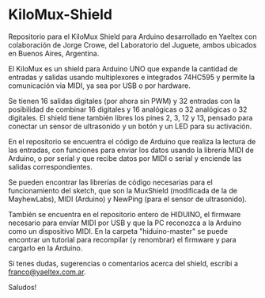 # KiloMux-Shield
Repositorio para el KiloMux Shield para Arduino desarrollado en Yaeltex
con colaboración de Jorge Crowe, del Laboratorio del Juguete, ambos
ubicados en Buenos Aires, Argentina.

El KiloMux es un shield para Arduino UNO que expande la cantidad de
entradas y salidas usando multiplexores e integrados 74HC595 y permite
la comunicación via MIDI, ya sea por USB o por hardware.

Se tienen 16 salidas digitales (por ahora sin PWM) y 32 entradas con la
posibilidad de combinar 16 digitales y 16 analógicas o 32 analógicas o
32 digitales. El shield tiene también libres los pines 2, 3, 12 y 13,
pensado para conectar un sensor de ultrasonido y un botón y un LED para
su activación.

En el repositorio se encuentra el código de Arduino que realiza la
lectura de las entradas, con funciones para enviar los datos usando la
librería MIDI de Arduino, o por serial y que recibe datos por MIDI o
serial y enciende las salidas correspondientes.

Se pueden encontrar las librerías de código necesarias para el
funcionamiento del sketch, que son la MuxShield (modificada de la de
MayhewLabs), MIDI (Arduino) y NewPing (para el sensor de ultrasonido).

También se encuentra en el repositorio entero de HIDUINO, el firmware
necesario para envíar MIDI por USB y que la PC reconozca a la Arduino
como un dispositivo MIDI. En la carpeta "hiduino-master" se puede
encontrar un tutorial para recompilar (y renombrar) el firmware y para
cargarlo en la Arduino.

Si tenes dudas, sugerencias o comentarios acerca del shield, escribi a
franco@yaeltex.com.ar.

Saludos!
